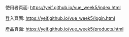 使用者頁面: https://yeif.github.io/vue_week5/index.html

登入頁面: https://yeif.github.io/vue_week5/login.html

產品頁面: https://yeif.github.io/vue_week5/products.html

